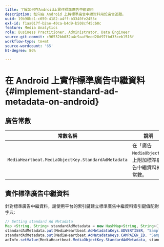 ```yaml
---
title: 了解如何在Android上實作標準廣告中繼資料
description: 如何在 Android 上將標準廣告中繼資料用於廣告追蹤。
uuid: 19b98bc1-c659-4182-a4ff-b3340fe2453c
exl-id: f1aa017f-b2ae-40ca-b4d9-b508cf45cb0c
feature: Media Analytics
role: Business Practitioner, Administrator, Data Engineer
source-git-commit: c96532bb032a4c9aaf9eed28d97fbd33ceb1516f
workflow-type: tm+mt
source-wordcount: '65'
ht-degree: 86%

---
```


# 在 Android 上實作標準廣告中繼資料{#implement-standard-ad-metadata-on-android}

## 廣告常數

| 常數名稱 | 說明 |
|---|---|
| `MediaHeartbeat.MediaObjectKey.StandardAdMetadata` | 在「廣告 `MediaObject`」上附加標準廣告中繼資料的常數。 |

## 實作標準廣告中繼資料

針對標準廣告中繼資料，請使用平台的索引鍵建立標準廣告中繼資料索引鍵值配對字典:

```java
// Setting standard Ad Metadata 
Map <String, String> standardAdMetadata = new HashMap<String, String>(); 
standardAdMetadata.put(MediaHeartbeat.AdMetadataKeys.ADVERTISER, "Sample Advertiser"); 
standardAdMetadata.put(MediaHeartbeat.AdMetadataKeys.CAMPAIGN_ID, "Sample Campaign"); 
adInfo.setValue(MediaHeartbeat.MediaObjectKey.StandardAdMetadata, standardAdMetadata); 
```
